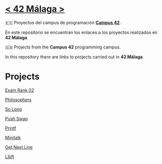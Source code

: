 # [**< 42 Málaga >**](https://www.42malaga.com/)
:es: Proyectos del campus de programación [**Campus 42**](https://www.fundaciontelefonica.com/empleabilidad/campus-42/).

En este repositorio se encuentran los enlaces a los proyectos realizados en **42 Málaga**.

:gb: Projects from the **Campus 42** programming campus.

In this repository there are links to projects carried out in **42 Málaga**.

# Projects
[Exam Rank 02](https://github.com/aidagomezgalan/exam-rank-02)

[Philosophers](https://github.com/aidagomezgalan/philosophers)

[So Long](https://github.com/aidagomezgalan/so-long)

[Push Swap](https://github.com/aidagomezgalan/push-swap)

[Printf](https://github.com/aidagomezgalan/printf)

[Minitalk](https://github.com/aidagomezgalan/minitalk)

[Get Next Line](https://github.com/aidagomezgalan/get-next-line)

[Libft](https://github.com/aidagomezgalan/libft)
